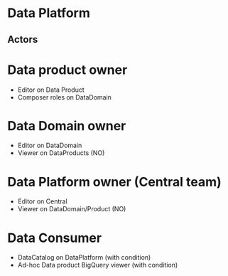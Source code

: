# Data Platform

## Actors

# Data product owner

- Editor on Data Product
- Composer roles on DataDomain

# Data Domain owner

- Editor on DataDomain
- Viewer on DataProducts (NO)

# Data Platform owner (Central team)

- Editor on Central
- Viewer on DataDomain/Product (NO)

# Data Consumer

- DataCatalog on DataPlatform (with condition)
- Ad-hoc Data product BigQuery viewer (with condition)
